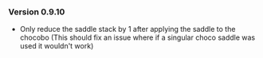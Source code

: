 ### Version 0.9.10
* Only reduce the saddle stack by 1 after applying the saddle to the chocobo (This should fix an issue where if a singular choco saddle was used it wouldn't work)
